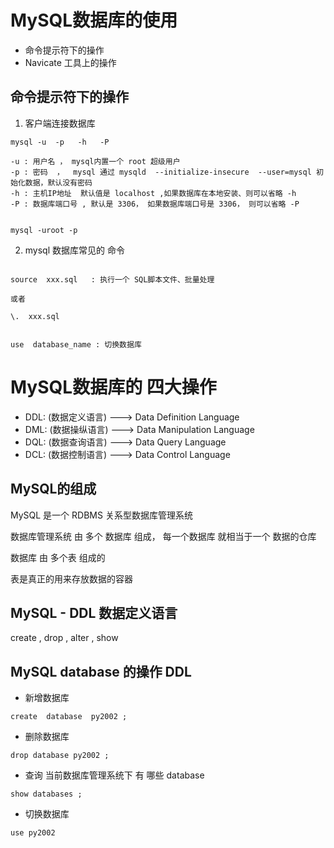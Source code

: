 # MySQL数据库的使用

- 命令提示符下的操作
- Navicate 工具上的操作

## 命令提示符下的操作

1. 客户端连接数据库

```
mysql -u  -p   -h   -P 

-u : 用户名 ， mysql内置一个 root 超级用户
-p : 密码  ，  mysql 通过 mysqld  --initialize-insecure  --user=mysql 初始化数据，默认没有密码
-h : 主机IP地址  默认值是 localhost ,如果数据库在本地安装、则可以省略 -h
-P : 数据库端口号 , 默认是 3306， 如果数据库端口号是 3306， 则可以省略 -P


mysql -uroot -p

```

2. mysql 数据库常见的 命令

```

source  xxx.sql   : 执行一个 SQL脚本文件、批量处理

或者

\.  xxx.sql


use  database_name : 切换数据库 

```

# MySQL数据库的 四大操作 

-  DDL:  (数据定义语言)  ---> Data Definition Language
-  DML:  (数据操纵语言)  ---> Data Manipulation Language
-  DQL:  (数据查询语言)  ---> Data Query Language
-  DCL:  (数据控制语言)  ---> Data Control Language


## MySQL的组成

MySQL 是一个  RDBMS 关系型数据库管理系统 

数据库管理系统 由 多个 数据库 组成， 每一个数据库 就相当于一个 数据的仓库

数据库 由  多个表 组成的 

表是真正的用来存放数据的容器


## MySQL - DDL 数据定义语言 

create ,  drop ,  alter ,  show 


## MySQL database 的操作 DDL

- 新增数据库 

```
create  database  py2002 ;
```

- 删除数据库 

```
drop database py2002 ;
```

- 查询 当前数据库管理系统下 有 哪些 database

```
show databases ;

```

- 切换数据库

```
use py2002

```

